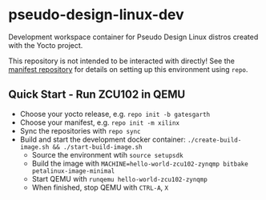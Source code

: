 # pseudo-design-linux-dev

Development workspace container for Pseudo Design Linux distros created with the Yocto project.

This repository is not intended to be interacted with directly!  See the [manifest repository](https://github.com/PseudoDesign/pseudo-design-linux-manifest) for details on setting up this environment using `repo`.

## Quick Start - Run ZCU102 in QEMU

* Choose your yocto release, e.g. `repo init -b gatesgarth`
* Choose your manifest, e.g. `repo init -m xilinx`
* Sync the repositories with `repo sync`
* Build and start the development docker container: `./create-build-image.sh && ./start-build-image.sh`
  * Source the environment wtih `source setupsdk`
  * Build the image with `MACHINE=hello-world-zcu102-zynqmp bitbake petalinux-image-minimal`
  * Start QEMU with `runqemu hello-world-zcu102-zynqmp`
  * When finished, stop QEMU with `CTRL-A`, `X`